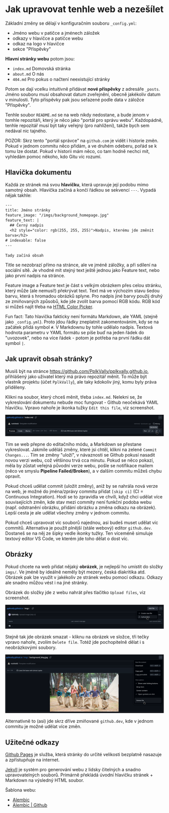 # Jak upravovat tenhle web a nezešílet

Základní změny se dělají v konfiguračním souboru `_config.yml`:
- Jméno webu v patičce a jménech záložek
- odkazy v hlavičce a patičce webu
- odkaz na logo v hlavičce
- sekce "Příspěvky"

**Hlavní stránky webu** potom jsou:
- `index.md` Domovská stránka
- `about.md` O nás
- `404.md` Pro pokus o načtení neexistující stránky

Potom se dají vcelku intuitivně přidávat **nové příspěvky** z adresáře `_posts`.
Jméno souboru musí obsahovat datum zveřejnění, obecně jakékoliv datum v
minulosti.  Tyto příspěvky pak jsou seřazené podle data v záložce "Příspěvky".

Tenhle soubor `README.md` se na web nikdy nedostane, a bude jenom v tomhle
repozitáři, který je něco jako "portál pro správu webu". Každopádně, tenhle
repozitář musí být taky veřejný (pro nahlížení), takže bych sem nedával nic
tajného.

POZOR: Skrz tento "portál správce" na `github.com` je vidět i historie změn.
Pokud v jednom commitu něco přidám, a ve druhém odeberu, pořád se k tomu lze
dostat. Pokud v historii mám něco, co tam hodně nechci mít, vyhledám pomoc
někoho, kdo Gitu víc rozumí.

## Hlavička dokumentu

Každá ze stránek má svou **hlavičku**, která upravuje její podobu mimo samotný
obsah. Hlavička začíná a končí řádkou se sekvencí `---`. Vypadá nějak takhle:

```
---
title: Jméno stránky
feature_image: "/imgs/background_homepage.jpg"
feature_text: |
  ## Černý nadpis
  <h2 style="color: rgb(255, 255, 255)">Nadpis, kterému jde změnit barva</h2>
# indexable: false
---

Tady začíná obsah
```

Title se nezobrazí přímo na stránce, ale ve jméně záložky, a při sdílení na
sociální sítě. Je vhodné mít stejný text ještě jednou jako Feature text, nebo
jako první nadpis na stránce.

Feature image a Feature text je část s velkým obrázkem přes celou stránku, který
může (ale nemusí!) překrývat text. Text má ve výchozím stavu šedou barvu, která
s hromadou obrázků splyne. Pro nadpis jiné barvy použij druhý ze zmiňovaných
způsobů, kde jde zvolit barva pomocí RGB kódu.  RGB kód si můžeš najít třeba na
[HTML Color Picker](https://www.w3schools.com/colors/colors_picker.asp).

Fun fact: Tato hlavička fakticky není formátu Markdown, ale YAML (stejně jako
`_config.yml`). Proto jdou řádky zneplatnit zakomentováním, kdy se na začátek
přidá symbol `#`. V Markdownu by tohle udělalo nadpis. Textová hodnota parametru
v YAML formátu se píše buď na jeden řádek do "uvozovek", nebo na více řádek -
potom je potřeba na první řádku dát symbol `|`.

## Jak upravit obsah stránky?

Musíš být na stránce https://github.com/PplkVally/pplkvally.github.io,
přihlášený jako uživatel který má právo repozitář měnit. To může být vlastník
projektu (účet `PplkVally`), ale taky kdokoliv jiný, komu byly práva přiděleny.

Klikni na soubor, který chceš měnit, třeba `index.md`. Nelekni se, že
vykreslování dokumentu nebude moc fungovat - Github neočekává YAML hlavičku.
Vpravo nahoře je ikonka tužky `Edit this file`, viz screenshot.

![](imgs/edit_content.png)

Tím se web přepne do editačního módu, a Markdown se přestane vykreslovat.
Jakmile uděláš změny, které jsi chtěl, klikni na zelené `Commit Changes...`.
Tím se změny "uloží", v návaznosti se Github pokusí nasadit novou verzi webu,
což většinou trvá cca minutu. Pokud se něco pokazí, měla by zůstat veřejná
původní verze webu, pošle se notifikace mailem (něco ve smyslu **Pipeline
Failed/Broken**), a v dalším commitu můžeš chybu opravit.

Pokud chceš udělat commit (uložit změny), aniž by se nahrála nová verze na web,
je možné do jména/zprávy commitu přidat `[skip ci]` (CI = Continuous Integration).
Hodí se to zpravidla ve chvíli, když chci udělat více souvisejících změn, kde
stav mezi commity není funkční podoba webu (např. odstranění obrázku, přidání
obrázku a změna odkazu na obrázek). Lepší cesta je ale udělat všechny změny
v jednom commitu.

Pokud chceš upravovat víc souborů najednou, asi budeš muset udělat víc commitů.
Alternativa je použít plnější (stále webový) editor `github.dev`. Dostaneš se
na něj ze šipky vedle ikonky tužky. Ten víceméně simuluje textový editor VS Code,
ve kterém jde toho dělat o dost víc.

## Obrázky

Pokud chcete na web přidat nějaký **obrázek**, je nejlepší ho umístit do složky
`imgs/`. Ve jméně by ideálně neměly být mezery, česká diakritika atd.  Obrázek
pak lze využít v jakékoliv ze stránek webu pomocí odkazu. Odkazy ale snadno
můžou vést i na jiné stránky.

Obrázek do složky jde z webu nahrát přes tlačitko `Upload files`, viz screenshot.

![](imgs/upload_image.png)

Stejně tak jde obrázek smazat - kliknu na obrázek ve složce, tři tečky vpravo
nahoře, zvolím `Delete file`. Totéž jde pochopitelně dělat i s neobrázkovými soubory.

![](imgs/delete_image.png)

Alternativně to (asi) jde skrz dříve zmiňované `github.dev`, kde v jednom commitu
je možné udělat více změn.

## Užitečné odkazy

[Github Pages](https://docs.github.com/en/pages) je služba, která stránky do
určité velikosti bezplatně nasazuje a zpřístupňuje na internet.

[Jekyll](https://jekyllrb.com/) je systém pro generování webu z lidsky čitelných
a snadno upravovatelných souborů.  Primárně překládá úvodní hlavičku stránek +
Markdown na výsledný HTML soubor.

Šablona webu:
- [Alembic](https://alembic.darn.es/)
- [Alembic | Github](https://github.com/daviddarnes/alembic)
